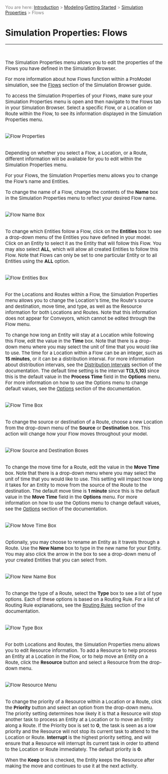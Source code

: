 ﻿<span style="color:grey">
<span style="font-size:14px">

You are here: [Introduction](/pmacad/help/topic?page=Help/Docs/PMADHelpHome.md) > [Modeling](/pmacad/help/topic?page=Help/Docs/Modeling/Modeling.md)/[Getting Started](/pmacad/help/topic?page=Help/Docs/GettingStarted/GettingStarted.md) > [Simulation Properties](/pmacad/help/topic?page=Help/Docs/Modeling/SimulationProperties/Simulation_Properties.md) > Flows

</span>
</span></span>

# **Simulation Properties: Flows**  
***
<span style="font-size:15px">
<br>

The Simulation Properties menu allows you to edit the properties of the Flows you have defined in the Simulation Browser. 

For more information about how Flows function within a ProModel simulation, see the [Flows](/pmacad/help/topic?page=Help/Docs/Modeling/SimulationBrowser/SB_Flows/SB_Flows.md) section of the Simulation Browser guide. 

To access the Simulation Properties of your Flows, make sure your Simulation Properties menu is open and then navigate to the Flows tab in your Simulation Browser. 
Select a specific Flow, or a Location or Route within the Flow, to see its information displayed in the Simulation Properties menu.

<br>

<img src="Flow_Properties.png" alt="Flow Properties">

<br>
<br>

Depending on whether you select a Flow, a Location, or a Route, different information will be available for you to edit within the Simulation Properties menu. 

For your Flows, the Simulation Properties menu allows you to change the Flow’s name and Entities. 

To change the name of a Flow, change the contents of the **Name** box in the Simulation Properties menu to reflect your desired Flow name.

<br>

<img src="Flow_Name_Box.png" alt="Flow Name Box">

<br>
<br>

To change which Entities follow a Flow, click on the **Entities** box to see a drop-down menu of the Entities you have defined in your model. 
Click on an Entity to select it as the Entity that will follow this Flow. 
You may also select **ALL**, which will allow all created Entities to follow this Flow. 
Note that Flows can only be set to one particular Entity or to all Entities using the **ALL** option.

<br>

<img src="Flow_Entities_Box.png" alt="Flow Entities Box">

<br>
<br>

For the Locations and Routes within a Flow, the Simulation Properties menu allows you to change the Location's time, the Route's source and destination, move time, and type, as well as the Resource information for both Locations and Routes. 
Note that this information does not appear for Conveyors, which cannot be edited through the Flow menu. 

To change how long an Entity will stay at a Location while following this Flow, edit the value in the **Time** box. 
Note that there is a drop-down menu where you may select the unit of time that you would like to use. 
The time for a Location within a Flow can be an integer, such as **15 minutes**, or it can be a distribution interval. 
For more information about distribution intervals, see the [Distribution Intervals](/pmacad/help/topic?page=Help/Docs/Modeling/Distribution_Intervals.md) section of the documentation. 
The default time setting is the interval **T(3,5,10)** since this is the default value in the **Process Time** field in the **Options** menu. 
For more information on how to use the Options menu to change default values, see the [Options](/pmacad/help/topic?page=Help/Docs/ToolsAndLearn/Tools_and_Learn.md#options) section of the documentation.

<br>

<img src="Flow_Time_Box.png" alt="Flow Time Box">

<br>
<br>

To change the source or destination of a Route, choose a new Location from the drop-down menu of the **Source** or **Destination** box. 
This action will change how your Flow moves throughout your model.

<br>

<img src="Flow_Source_And_Destination_Box.png" alt="Flow Source and Destination Boxes">

<br>
<br>

To change the move time for a Route, edit the value in the **Move Time** box. 
Note that there is a drop-down menu where you may select the unit of time that you would like to use. 
This setting will impact how long it takes for an Entity to move from the source of the Route to the destination. 
The default move time is **1 minute** since this is the default value in the **Move Time** field in the **Options** menu. 
For more information on how to use the Options menu to change default values, see the [Options](/pmacad/help/topic?page=Help/Docs/ToolsAndLearn/Tools_and_Learn.md#options) section of the documentation.

<br>

<img src="Flow_Move_Time_Box.png" alt="Flow Move Time Box">

<br>
<br>

Optionally, you may choose to rename an Entity as it travels through a Route. 
Use the **New Name** box to type in the new name for your Entity. 
You may also click the arrow in the box to see a drop-down menu of your created Entities that you can select from. 

<br>

<img src="Flow_New_Name_Box.png" alt="Flow New Name Box">

<br>
<br>

To change the type of a Route, select the **Type** box to see a list of type options. 
Each of these options is based on a Routing Rule. 
For a list of Routing Rule explanations, see the [Routing Rules](/pmacad/help/topic?page=Help/Docs/Modeling/Routing_Rules.md) section of the documentation.

<br>

<img src="Flow_Type_Box.png" alt="Flow Type Box">

<br>
<br>

For both Locations and Routes, the Simulation Properties menu allows you to edit Resource information. 
To add a Resource to help process an Entity at a Location in the Flow, or to help move an Entity on a Route, click the **Resource** button and select a Resource from the drop-down menu. 

<br>

<img src="Flow_Resource_Menu.png" alt="Flow Resource Menu">

<br>
<br>

To change the priority of a Resource within a Location or a Route, click the **Priority** button and select an option from the drop-down menu. 
The priority setting determines how likely it is that a Resource will stop another task to process an Entity at a Location or to move an Entity along a Route. 
If the Priority box is set to **0**, the task is seen as a low priority and the Resource will not stop its current task to attend to the Location or Route. 
**Interrupt** is the highest priority setting, and will ensure that a Resource will interrupt its current task in order to attend to the Location or Route immediately. 
The default priority is **0**.

When the **Keep** box is checked, the Entity keeps the Resource after making the move and continues to use it at the next activity. 

</span>
